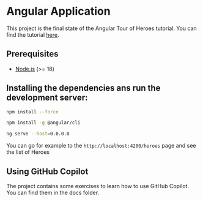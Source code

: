 # Angular Application

This project is the final state of the Angular Tour of Heroes tutorial. You can find the tutorial [here](https://angular.io/tutorial/tour-of-heroes).

## Prerequisites

- [Node.js](https://nodejs.org/en/download/) (>= 18)

## Installing the dependencies ans run the development server:

```bash
npm install --force

npm install -g @angular/cli

ng serve --host=0.0.0.0
```

You can go for example to the `http://localhost:4200/heroes` page and see the list of Heroes
 
## Using GitHub Copilot

The project contains some exercises to learn how to use GitHub Copilot. You can find them in the docs folder.

